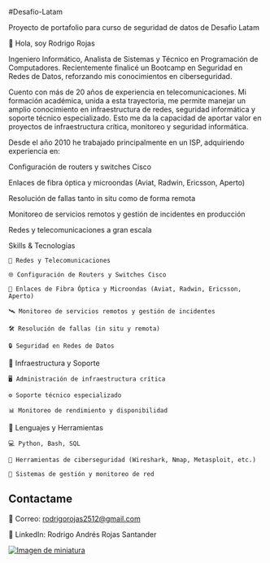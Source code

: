 
#Desafío-Latam

Proyecto de portafolio para curso de seguridad de datos de Desafio Latam

👋 Hola, soy Rodrigo Rojas

Ingeniero Informático, Analista de Sistemas y Técnico en Programación de Computadores.
Recientemente finalicé un Bootcamp en Seguridad en Redes de Datos, reforzando mis conocimientos en ciberseguridad.

Cuento con más de 20 años de experiencia en telecomunicaciones. Mi formación académica, unida a esta trayectoria, me permite manejar un amplio conocimiento en infraestructura de redes, seguridad informática y soporte técnico especializado. Esto me da la capacidad de aportar valor en proyectos de infraestructura crítica, monitoreo y seguridad informática.

Desde el año 2010 he trabajado principalmente en un ISP, adquiriendo experiencia en:

Configuración de routers y switches Cisco

Enlaces de fibra óptica y microondas (Aviat, Radwin, Ericsson, Aperto)

Resolución de fallas tanto in situ como de forma remota

Monitoreo de servicios remotos y gestión de incidentes en producción

Redes y telecomunicaciones a gran escala


Skills & Tecnologías

    🔹 Redes y Telecomunicaciones

    🌐 Configuración de Routers y Switches Cisco

    🧩 Enlaces de Fibra Óptica y Microondas (Aviat, Radwin, Ericsson, Aperto)

    🛰️ Monitoreo de servicios remotos y gestión de incidentes

    🛠️ Resolución de fallas (in situ y remota)

    🔒 Seguridad en Redes de Datos

🔹 Infraestructura y Soporte

    🖥️ Administración de infraestructura crítica

    ⚙️ Soporte técnico especializado

    📊 Monitoreo de rendimiento y disponibilidad

🔹 Lenguajes y Herramientas

    💻 Python, Bash, SQL

    📡 Herramientas de ciberseguridad (Wireshark, Nmap, Metasploit, etc.)

    🔧 Sistemas de gestión y monitoreo de red


## Contactame

 📧 Correo: rodrigorojas2512@gmail.com
 
🔗 LinkedIn: Rodrigo Andrés Rojas Santander


[![Imagen de miniatura](https://img.youtube.com/vi/u0lnzX9ecQE/0.jpg)](https://www.youtube.com/watch?v=u0lnzX9ecQE)

